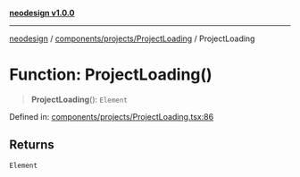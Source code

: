 [**neodesign v1.0.0**](../../../../README.md)

***

[neodesign](../../../../modules.md) / [components/projects/ProjectLoading](../README.md) / ProjectLoading

# Function: ProjectLoading()

> **ProjectLoading**(): `Element`

Defined in: [components/projects/ProjectLoading.tsx:86](https://github.com/mladjom/neodesign/blob/12ebc446849a001345c104056aef95c6372b148e/components/projects/ProjectLoading.tsx#L86)

## Returns

`Element`
